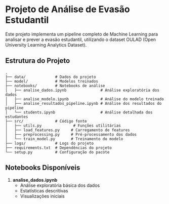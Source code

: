# Projeto de Análise de Evasão Estudantil

Este projeto implementa um pipeline completo de Machine Learning para analisar e prever a evasão estudantil, utilizando o dataset OULAD (Open University Learning Analytics Dataset).

## Estrutura do Projeto

```
.
├── data/             # Dados do projeto
├── model/            # Modelos treinados
├── notebooks/        # Notebooks de análise
│   ├── analise_dados.ipynb               # Análise exploratória dos dados
│   ├── analise_modelo.ipynb              # Análise do modelo treinado
│   ├── analise_resultados_pipeline.ipynb # Análise dos resultados do pipeline
│   └── students.ipynb                    # Análise detalhada dos estudantes
├── src/              # Código fonte
│   ├── utils.py              # Funções utilitárias
│   ├── load_features.py     # Carregamento de features
│   ├── preprocessing.py     # Pré-processamento dos dados
│   └── train_model.py       # Treinamento do modelo
├── logs/             # Logs do projeto
├── requirements.txt  # Dependências do projeto
└── setup.py          # Configuração do pacote
```

## Notebooks Disponíveis

1. **analise_dados.ipynb**  
   - Análise exploratória básica dos dados  
   - Estatísticas descritivas  
   - Visualizações iniciais


